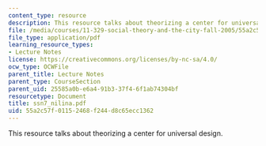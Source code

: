 ```yaml
---
content_type: resource
description: This resource talks about theorizing a center for universal design.
file: /media/courses/11-329-social-theory-and-the-city-fall-2005/55a2c57f01152468f244d8c65ecc1362_ssn7_nilina.pdf
file_type: application/pdf
learning_resource_types:
- Lecture Notes
license: https://creativecommons.org/licenses/by-nc-sa/4.0/
ocw_type: OCWFile
parent_title: Lecture Notes
parent_type: CourseSection
parent_uid: 25585a0b-e6a4-91b3-37f4-6f1ab74304bf
resourcetype: Document
title: ssn7_nilina.pdf
uid: 55a2c57f-0115-2468-f244-d8c65ecc1362
---
```

This resource talks about theorizing a center for universal design.